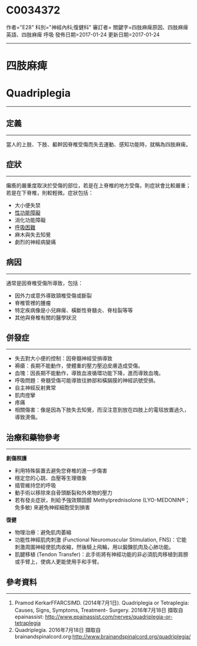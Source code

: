 # C0034372
作者="E28"
科別="神經內科;復健科"
審訂者=
關鍵字=四肢麻痺原因、四肢麻痺 英語、四肢麻痺 呼吸
發佈日期=2017-01-24
更新日期=2017-01-24

----------
# 四肢麻痺
# Quadriplegia
----------
## 定義
----------

當人的上肢、下肢、軀幹因脊椎受傷而失去運動、感知功能時，就稱為四肢麻痺。

## 症狀
----------

癱瘓的嚴重度取決於受傷的部位，若是在上脊椎的地方受傷，則症狀會比較嚴重；若是在下脊椎，則較輕微。症狀包括：

- 大小便失禁
- [性功能障礙](C0242350-01)
- 消化功能障礙
- [呼吸困難](C0013404)
- 麻木與失去知覺
- 劇烈的神經病變痛
## 病因
----------

通常是因脊椎受傷所導致，包括：

- 因外力或意外導致頸椎受傷或斷裂
- 脊椎管裡的腫瘤
- 特定疾病像是小兒麻痺、橫斷性脊髓炎、脊柱裂等等
- 其他與脊椎有關的醫學狀況
## 併發症
----------
- 失去對大小便的控制：因脊髓神經受損導致
- 褥瘡：長期不能動作，使體重的壓力壓迫皮膚造成受傷。
- 血塊：因長期不能動作，導致血液循環功能下降，進而導致血塊。
- 呼吸問題：脊髓受傷可能導致往肺部和橫膈膜的神經訊號受損。
- 自主神經反射異常
- 肌肉痙攣
- 疼痛
- 相關傷害：像是因為下肢失去知覺，而沒注意到放在四肢上的電毯放置過久，導致燙傷。
## 治療和藥物參考
----------

**創傷照護**

- 利用特殊裝置去避免您脊椎的進一步傷害
- 穩定您的心跳、血壓等生理徵象
- 插管維持您的呼吸
- 動手術以移除來自骨頭斷裂和外來物的壓力
- 若有發炎症狀，則給予強效類固醇 Methylprednisolone (LYO-MEDONIN®；免多敏) 來避免神經細胞受到損害

**復健**

- 物理治療：避免肌肉萎縮
- 功能性神經肌肉刺激 (Functional Neuromuscular Stimulation, FNS)：它能刺激周圍神經使肌肉收縮，然後騎上飛輪，用以鍛鍊肌肉及心肺功能。
- 肌腱移植 (Tendon Transfer)：此手術將有神經功能的非必須肌肉移植到肩膀或手臂上，使病人更能使用手和手臂。
## 參考資料
----------
1. Pramod KerkarFFARCSIMD. (2014年7月1日). Quadriplegia or Tetraplegia: Causes, Signs, Symptoms, Treatment- Surgery. 2016年7月18日 擷取自 epainassist: http://www.epainassist.com/nerves/quadriplegia-or-tetraplegia
2. Quadriplegia. 2016年7月18日 擷取自 brainandspinalcord.org:http://www.brainandspinalcord.org/quadriplegia/


